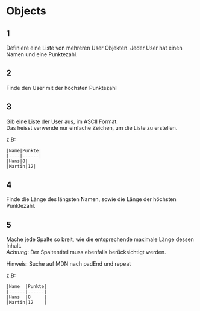 # Objects

## 1
Definiere eine Liste von mehreren User Objekten. Jeder User hat einen Namen und eine Punktezahl.


## 2
Finde den User mit der höchsten Punktezahl


## 3
Gib eine Liste der User aus, im ASCII Format. \
Das heisst verwende nur einfache Zeichen, um die Liste zu erstellen.

z.B:
```
|Name|Punkte|
|----|------|
|Hans|8|
|Martin|12|
```


## 4
Finde die Länge des längsten Namen, sowie die Länge der höchsten Punktezahl.


## 5
Mache jede Spalte so breit, wie die entsprechende maximale Länge dessen Inhalt. \
_Achtung_: Der Spaltentitel muss ebenfalls berücksichtigt werden.

Hinweis: Suche auf MDN nach padEnd und repeat

z.B:
```
|Name  |Punkte|
|------|------|
|Hans  |8     |
|Martin|12    |
```